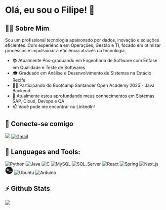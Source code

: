 # Olá, eu sou o Filipe! 👋

## 👨‍💻 Sobre Mim

<p align="left">
  Sou um profissional tecnologia apaixonado por dados, inovação e soluções eficientes. Com experiência em Operações, Gestão e TI, focado em otimizar processos e impulsionar a eficiência através da tecnologia. 
</p>

-  📚 Atualmente Pós-graduando em Engenharia de Software com Ênfase em Qualidade e Teste de Softwares
- 🎓 Graduado em Análise e Desenvolvimento de Sistemas na Estácio Recife
- 👨‍💻 Participando do Bootcamp Santander Open Academy 2025 - Java Backend
- 🌱 Atualmente estou aprofundando meus conhecimentos em Sistemas SAP, Cloud, Devops e QA
- 📫 Você pode me encontrar no LinkedIn!

## 🔗 Conecte-se comigo
<p align="left">
  <a href="https://www.linkedin.com/in/filipe-souza-925077234/" target="_blank"><img src="https://img.shields.io/badge/-LinkedIn-%230077B5?style=for-the-badge&logo=linkedin&logoColor=white" target="_blank"></a>
  <a href="mailto:filipe.svito@gmail.com"><img src="https://img.shields.io/badge/Email-D14836?style=for-the-badge&logo=gmail&logoColor=white" alt="Gmail"></a>
</p>


## 🚀 Languages and Tools:</summary>
<img width="25" height="25" src="https://www.vectorlogo.zone/logos/python/python-icon.svg" title="Python" alt="Python"/></code>
<img height="25" src="https://www.vectorlogo.zone/logos/java/java-icon.svg" title="Java" alt="Java" /></code>
<img width="25" height="25" src="https://img.icons8.com/color/512/c-programming.png" title="C" alt="C"/></code>
<img width="25" height="25" src="https://www.vectorlogo.zone/logos/mysql/mysql-icon.svg" title="MySQL" alt="MySQL"/></code>
<img width="25" height="25" src="https://www.geekandjob.com/uploads/wiki/43b8c92d2a8fcd2a95ae6bf30c18494dae92467a.png" title="SQL_Server" alt="SQL_Server"/></code>
<img height="25" src="https://www.vectorlogo.zone/logos/reactjs/reactjs-icon.svg" title="React" alt="React" /></code>
<img width="25" height="25" src="https://www.vectorlogo.zone/logos/springio/springio-icon.svg" title="Spring" alt="Spring" /></code>
<img width="25" height="25" src="https://www.vectorlogo.zone/logos/nextjs/nextjs-icon.svg" title="Next.js" alt="Next.js" /></code>
<img height="25" src="https://raw.githubusercontent.com/github/explore/80688e429a7d4ef2fca1e82350fe8e3517d3494d/topics/terminal/terminal.png" title="Terminal" alt="Terminal">
<img width="25" height="25" src="https://www.vectorlogo.zone/logos/ubuntu/ubuntu-icon.svg" title="Ubuntu" alt="Ubuntu"/></code>
<img width="25" height="25" src="https://www.vectorlogo.zone/logos/arduino/arduino-icon.svg" title="Arduino" alt="Arduino"/></code>


## ⚡ Github Stats</b></summary>
<div align="left">
<img height="180em" src="https://github-readme-stats.vercel.app/api/top-langs/?username=devfilipesouza&show_icons=true&hide_border=true&layout=compact&langs_count=8&theme=default"/>	
</div>
